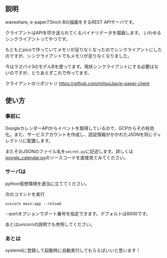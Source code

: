 ## 説明
waveshare, e-paper7.5inch Bの描画をするREST APIサーバです。

クライアントはAPIを叩き送られてくるバイナリデータを描画します。
いわゆるシンクライアントってやつです。

もともとpicoで作っていてメモリが足りなくなったのでシンクライアントにしたのですが、シンクライアントでもメモリが足りなくなりました。

今はラズパイ3のモデルBを使ってます。現状シンクライアントにする必要はないのですが、とりあえずこれで作ってます。

クライアントのリポジトリ
https://github.com/mitsuiJao/e-paper-client


## 使い方
### 事前に
GoogleカレンダーAPIからイベントを取得しているので、GCPからその有効化。また、サービスアカウントを作成し、認証情報がかかれたJSONを同じディレクトリに配置します。

またそのJSONのファイル名を`secret.py`に記述します。詳しくは[google_calendar.py](https://github.com/mitsuiJao/e-paper-server/blob/main/google_calendar.py)のソースコードを直接見てみてください。

### サーバは
python仮想環境を適当に立ててください。

次のコマンドを実行
```shell
uvicorn main:app --reload
```

--portオプションでポート番号を指定できます。デフォルトは8000です。

あとはuvicornの説明でも参照してください。

### あとは
systemdに登録して起動時に自動実行してもらえばいいと思います！